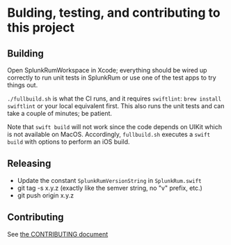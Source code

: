 # Bulding, testing, and contributing to this project

## Building

Open SplunkRumWorkspace in Xcode; everything should be wired up correctly to
run unit tests in SplunkRum or use one of the test apps to try things out.

`./fullbuild.sh` is what the CI runs, and it requires `swiftlint`:
`brew install swiftlint` or your local equivalent first.  This also runs
the unit tests and can take a couple of minutes; be patient.

Note that `swift build` will not work since the code depends on UIKit which is
not available on MacOS.  Accordingly, `fullbuild.sh` executes a `swift build` with 
options to perform an iOS build.

## Releasing

- Update the constant `SplunkRumVersionString` in `SplunkRum.swift`
- git tag -s x.y.z (exactly like the semver string, no "v" prefix, etc.)
- git push origin x.y.z

## Contributing

See [the CONTRIBUTING document](./CONTRIBUTING.md)
